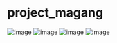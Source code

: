 # project_magang 
![image](https://user-images.githubusercontent.com/74947753/150637417-4160e305-3d14-4ffc-acdc-4fd3ddffb847.png)
![image](https://user-images.githubusercontent.com/74947753/150637429-e6819bca-b869-496f-ade6-553891083129.png)
![image](https://user-images.githubusercontent.com/74947753/150637448-186da42c-60d9-4e4d-8a3d-0dbee02ef2a9.png)
![image](https://user-images.githubusercontent.com/74947753/150637470-3b29a30a-70b7-4532-bf92-29ad85d8447a.png)
